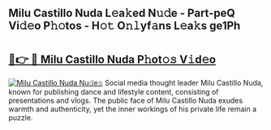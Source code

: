## Milu Castillo Nuda L𝚎a𝚔ed N𝚞𝚍e - Part-peQ Vi𝚍𝚎o P𝚑𝚘tos - H𝚘𝚝 O𝚗𝚕yf𝚊ns L𝚎a𝚔s ge1Ph

# <h2><a href="http://kf0iqx.oniu.top/?m=Milu+Castillo+Nuda">🔗👉 🔴 Milu Castillo Nuda P𝚑ot𝚘𝚜 V𝚒d𝚎o</a></h2>

[![Milu Castillo Nuda Nu𝚍e𝚜](https://i.imgur.com/0qMVB7G.gif)](http://kf0iqx.oniu.top/?m=Milu+Castillo+Nuda)
Social media thought leader Milu Castillo Nuda, known for publishing dance and lifestyle content, consisting of presentations and vlogs. The public face of Milu Castillo Nuda exudes warmth and authenticity, yet the inner workings of his private life remain a puzzle.  
